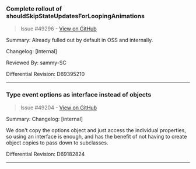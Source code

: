 ### Complete rollout of shouldSkipStateUpdatesForLoopingAnimations

> Issue #49296 - [View on GitHub](https://github.com/facebook/react-native/pull/49296)

Summary:
Already fulled out by default in OSS and internally.

Changelog: [Internal]

Reviewed By: sammy-SC

Differential Revision: D69395210




---

### Type event options as interface instead of objects

> Issue #49204 - [View on GitHub](https://github.com/facebook/react-native/pull/49204)

Summary:
Changelog: [internal]

We don't copy the options object and just access the individual properties, so using an interface is enough, and has the benefit of not having to create object copies to pass down to subclasses.

Differential Revision: D69182824




---

